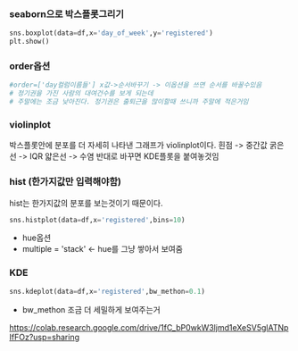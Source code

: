 
### seaborn으로 박스플롯그리기

```python
sns.boxplot(data=df,x='day_of_week',y='registered')
plt.show()
```

### order옵션
```python
#order=['day컬럼이름들'] x값->순서바꾸기 -> 이옵션을 쓰면 순서를 바꿀수있음
# 정기권을 가진 사람의 대여건수를 보게 되는데
# 주말에는 조금 낮아진다. 정기권은 출퇴근을 많이할때 쓰니까 주말에 적은거임
```

### violinplot
박스플롯안에 분포를 더 자세히 나타낸 그래프가 violinplot이다.
흰점 -> 중간값
굵은선 -> IQR
얇은선 -> 수염
반대로 바꾸면 KDE플롯을 붙여놓것임


### hist (한가지값만 입력해야함)
hist는 한가지값의 분포를 보는것이기 때문이다.

```python 
sns.histplot(data=df,x='registered',bins=10)
```
- hue옵션
- multiple = 'stack' <- hue를 그냥 쌓아서 보여줌


### KDE
```python
sns.kdeplot(data=df,x='registered',bw_methon=0.1)
```
- bw_methon 조금 더 세밀하게 보여주는거



https://colab.research.google.com/drive/1fC_bP0wkW3ljmd1eXeSV5glATNpIfFOz?usp=sharing